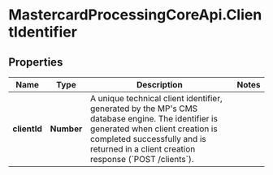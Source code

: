 # MastercardProcessingCoreApi.ClientIdentifier

## Properties

Name | Type | Description | Notes
------------ | ------------- | ------------- | -------------
**clientId** | **Number** | A unique technical client identifier, generated by the MP&#39;s CMS database engine. The identifier is generated when client creation is completed successfully and is returned in a client creation response (&#x60;POST /clients&#x60;).  | 


